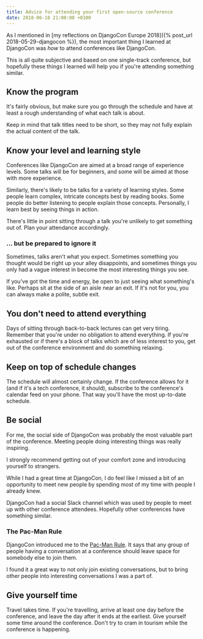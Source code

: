 ```yaml
---
title: Advice for attending your first open-source conference
date: 2018-06-18 21:00:00 +0100
---
```


As I mentioned in [my reflections on DjangoCon Europe 2018]({% post_url 2018-05-29-djangocon %}), the most important thing I learned at DjangoCon was *how* to attend conferences like DjangoCon.

This is all quite subjective and based on one single-track conference, but hopefully these things I learned will help you if you're attending something similar.

## Know the program

It's fairly obvious, but make sure you go through the schedule and have at least a rough understanding of what each talk is about.

Keep in mind that talk titles need to be short, so they may not fully explain the actual content of the talk.

## Know your level and learning style

Conferences like DjangoCon are aimed at a broad range of experience levels. Some talks will be for beginners, and some will be aimed at those with more experience.

Similarly, there's likely to be talks for a variety of learning styles. Some people learn complex, intricate concepts best by reading books. Some people do better listening to people explain those concepts. Personally, I learn best by seeing things in action.

There's little in point sitting through a talk you're unlikely to get something out of. Plan your attendance accordingly.

### … but be prepared to ignore it

Sometimes, talks aren't what you expect. Sometimes something you thought would be right up your alley disappoints, and sometimes things you only had a vague interest in become the most interesting things you see.

If you've got the time and energy, be open to just seeing what something's like. Perhaps sit at the side of an aisle near an exit. If it's not for you, you can always make a polite, subtle exit.

## You don't need to attend everything

Days of sitting through back-to-back lectures can get very tiring. Remember that you're under no obligation to attend everything. If you're exhausted or if there's a block of talks which are of less interest to you, get out of the conference environment and do something relaxing.

## Keep on top of schedule changes

The schedule will almost certainly change. If the conference allows for it (and if it's a tech conference, it should), subscribe to the conference's calendar feed on your phone. That way you'll have the most up-to-date schedule.

## Be social

For me, the social side of DjangoCon was probably the most valuable part of the conference. Meeting people doing interesting things was really inspiring.

I strongly recommend getting out of your comfort zone and introducing yourself to strangers.

While I had a great time at DjangoCon, I do feel like I missed a bit of an opportunity to meet new people by spending most of my time with people I already knew.

DjangoCon had a social Slack channel which was used by people to meet up with other conference attendees. Hopefully other conferences have something similar.

### The Pac-Man Rule

DjangoCon introduced me to the [Pac-Man Rule](http://ericholscher.com/blog/2017/aug/2/pacman-rule-conferences/). It says that any group of people having a conversation at a conference should leave space for somebody else to join them.

I found it a great way to not only join existing conversations, but to bring other people into interesting conversations I was a part of.

## Give yourself time

Travel takes time. If you're travelling, arrive at least one day before the conference, and leave the day after it ends at the earliest. Give yourself some time around the conference. Don't try to cram in tourism while the conference is happening.
